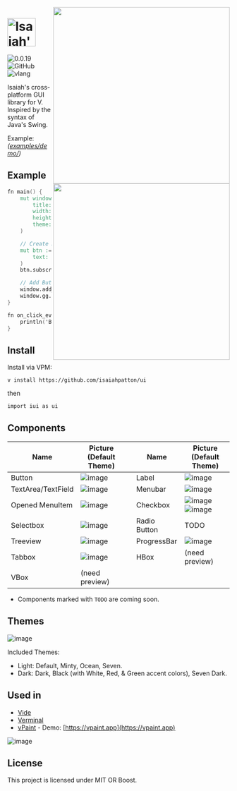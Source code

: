 <img src="https://user-images.githubusercontent.com/16439221/200154661-4e83f755-da21-4c6d-8cda-87e0ee01d105.png#gh-light-mode-only" width="400" align="right"> <img src="https://user-images.githubusercontent.com/16439221/200154731-a08ce323-6d07-47ec-bc28-e171811e639a.png#gh-dark-mode-only" align="right" width="400">

# <img src="https://github.com/isaiahpatton/ui/assets/16439221/14ccf60b-cff4-4f49-884f-d6dc2cc796ef?s=200&v=4" align="" alt="Isaiah's UI" height="64">

![0.0.19](https://img.shields.io/badge/version-0.0.19-white?style=flat)
![GitHub](https://img.shields.io/badge/license-MIT-blue?style=flat)
![vlang](http://img.shields.io/badge/V-0.4.0-%236d8fc5?style=flat)

Isaiah's cross-platform GUI library for V. Inspired by the syntax of Java's Swing.

Example: *([examples/demo/](examples/demo/demo.v))*

## Example 

```v
fn main() {
	mut window := ui.make_window(
		title: 'My App'
		width: 640
		height: 480
		theme: ui.theme_default()
	)

	// Create Button
	mut btn := ui.button(
		text: 'A Button'
	)
	btn.subscribe_event('mouse_up', on_click_event)

	// Add Button to Window & Run
	window.add_child(btn)
	window.gg.run() 
}

fn on_click_event(mut e ui.MouseEvent) {
	println('Button clicked!')
}
```

## Install
Install via VPM:

```
v install https://github.com/isaiahpatton/ui
```
then 
```v
import iui as ui
```

## Components
| Name | Picture (Default Theme) | | Name | Picture (Default Theme) |
|----------|----|--|-|-|
| Button   | ![image](https://user-images.githubusercontent.com/16439221/145850158-0e5b030a-0354-47bb-8657-b94adb4fb9d6.png) | | Label | ![image](https://user-images.githubusercontent.com/16439221/145852596-5a5703a3-0b74-449b-aeeb-5666686337b4.png) | 
| TextArea/TextField  | ![image](https://user-images.githubusercontent.com/16439221/214735580-feea2c0a-e076-4edd-844d-ca41a1c8e2f1.png) | | Menubar  | ![image](https://user-images.githubusercontent.com/16439221/145851112-d46da49e-15d9-46d8-870d-818e5a52dd31.png) |
| Opened MenuItem | ![image](https://user-images.githubusercontent.com/16439221/214737789-2221a11a-675f-425b-8b4c-132fe186e779.png) | | Checkbox | ![image](https://user-images.githubusercontent.com/16439221/145850433-8c21cd91-a249-465b-bab8-ecfd36cace72.png) ![image](https://user-images.githubusercontent.com/16439221/145850800-da4f23ae-1782-44f9-8f10-445f15dc4826.png) | |
| Selectbox    | ![image](https://user-images.githubusercontent.com/16439221/146039777-86ddc8a3-c5db-4448-9adc-259d8c763a90.png) | | Radio Button | TODO | |
| Treeview     | ![image](https://user-images.githubusercontent.com/16439221/214736911-aee57444-75d3-4cc9-9c07-81bc5c205568.png) | | ProgressBar  | ![image](https://user-images.githubusercontent.com/16439221/146232553-1916c9cb-181a-4c22-a4a0-c84496f641b4.png) | |
| Tabbox | ![image](https://user-images.githubusercontent.com/16439221/214737316-8f18fcf3-cb4b-49d4-a59d-ce8f020b492f.png) | | HBox         | (need preview) | |
| VBox         | (need preview) | |

* Components marked with `TODO` are coming soon.

## Themes
![image](https://user-images.githubusercontent.com/16439221/147748093-21c792e5-a746-491f-8d03-a3eae0491f8e.png)

Included Themes:
- Light: Default, Minty, Ocean, Seven.
- Dark:  Dark, Black (with White, Red, & Green accent colors), Seven Dark.

## Used in
- [Vide](https://github.com/isaiahpatton/vide)
- [Verminal](https://github.com/isaiahpatton/verminal)
- [vPaint](https://github.com/isaiahpatton/vpaint) - Demo: [https://vpaint.app](https://vpaint.app)

![image](https://user-images.githubusercontent.com/16439221/200155263-493d09e2-46d7-4319-b230-679dc1386326.png)

## License
This project is licensed under MIT OR Boost.
